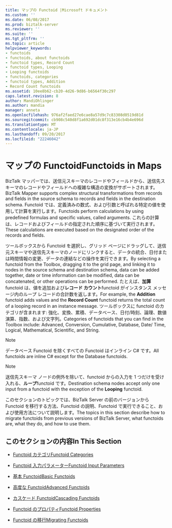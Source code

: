 ```yaml
---
title: マップの Functoid |Microsoft ドキュメント
ms.custom: ''
ms.date: 06/08/2017
ms.prod: biztalk-server
ms.reviewer: ''
ms.suite: ''
ms.tgt_pltfrm: ''
ms.topic: article
helpviewer_keywords:
- functoids
- functoids, about functoids
- functoid types, Record Count
- functoid types, Looping
- Looping functoids
- functoids, categories
- functoid types, Addition
- Record Count functoids
ms.assetid: 10ee8b62-cb20-4d26-9d86-b6564f30c297
caps.latest.revision: 8
author: MandiOhlinger
ms.author: mandia
manager: anneta
ms.openlocfilehash: 976af2faed27e6cae8a57d9c7c83308d0519d81d
ms.sourcegitcommit: cb908c540d8f1a692d01dc8f313e16cb4b4e696d
ms.translationtype: MT
ms.contentlocale: ja-JP
ms.lasthandoff: 09/20/2017
ms.locfileid: "22246042"
---
```

# <a name="functoids-in-maps"></a><span data-ttu-id="d56ab-102">マップの Functoid</span><span class="sxs-lookup"><span data-stu-id="d56ab-102">Functoids in Maps</span></span>
<span data-ttu-id="d56ab-103">BizTalk マッパーでは、送信元スキーマのレコードやフィールドから、送信先スキーマのレコードやフィールドへの複雑な構造の変換がサポートされます。</span><span class="sxs-lookup"><span data-stu-id="d56ab-103">BizTalk Mapper supports complex structural transformations from records and fields in the source schema to records and fields in the destination schema.</span></span> <span data-ttu-id="d56ab-104">Functoid では、定義済みの数式、および引数と呼ばれる特定の値を使用して計算を実行します。</span><span class="sxs-lookup"><span data-stu-id="d56ab-104">Functoids perform calculations by using predefined formulas and specific values, called arguments.</span></span> <span data-ttu-id="d56ab-105">これらの計算は、レコードおよびフィールドの指定された順序に基づいて実行されます。</span><span class="sxs-lookup"><span data-stu-id="d56ab-105">These calculations are executed based on the designated order of the records and fields.</span></span>  
  
 <span data-ttu-id="d56ab-106">ツールボックスから Functoid を選択し、グリッド ページにドラッグして、送信元スキーマや送信先スキーマのノードにリンクすると、データの統合、日付または時間情報の変更、データの連結などの操作を実行できます。</span><span class="sxs-lookup"><span data-stu-id="d56ab-106">By selecting a functoid from the Toolbox, dragging it to the grid page, and linking it to nodes in the source schema and destination schema, data can be added together, date or time information can be modified, data can be concatenated, or other operations can be performed.</span></span> <span data-ttu-id="d56ab-107">たとえば、**加算**functoid は、値を追加および**レコード カウント**functoid がインスタンス メッセージ内のループ レコードの合計数を返します。</span><span class="sxs-lookup"><span data-stu-id="d56ab-107">For example, the **Addition** functoid adds values and the **Record Count** functoid returns the total count of a looping record in an instance message.</span></span> <span data-ttu-id="d56ab-108">ツールボックスに functoid のカテゴリが含まれます: 強化、変換、累積、データベース、日付/時刻、論理、数値演算、指数、および文字列。</span><span class="sxs-lookup"><span data-stu-id="d56ab-108">Categories of functoids that you can find in the Toolbox include: Advanced, Conversion, Cumulative, Database, Date/ Time, Logical, Mathematical, Scientific, and String.</span></span>  
  
> [!NOTE]
>  <span data-ttu-id="d56ab-109">データベース Functoid を除くすべての Functoid はインライン C# です。</span><span class="sxs-lookup"><span data-stu-id="d56ab-109">All functoids are inline C# except for the Database functoids.</span></span>  
  
> [!NOTE]
>  <span data-ttu-id="d56ab-110">送信先スキーマ ノードの例外を除いて、functoid からの入力を 1 つだけを受け入れる、**ループ**functoid です。</span><span class="sxs-lookup"><span data-stu-id="d56ab-110">Destination schema nodes accept only one input from a functoid with the exception of the **Looping** functoid.</span></span>  
  
 <span data-ttu-id="d56ab-111">このセクションのトピックでは、BizTalk Server の前のバージョンから Functoid を移行する方法、Functoid の説明、Functoid で実行できること、および使用方法について説明します。</span><span class="sxs-lookup"><span data-stu-id="d56ab-111">The topics in this section describe how to migrate functoids from previous versions of BizTalk Server, what functoids are, what they do, and how to use them.</span></span>  
  
## <a name="in-this-section"></a><span data-ttu-id="d56ab-112">このセクションの内容</span><span class="sxs-lookup"><span data-stu-id="d56ab-112">In This Section</span></span>  
  
-   [<span data-ttu-id="d56ab-113">Functoid カテゴリ</span><span class="sxs-lookup"><span data-stu-id="d56ab-113">Functoid Categories</span></span>](../core/functoid-categories.md)  
  
-   [<span data-ttu-id="d56ab-114">Functoid 入力パラメーター</span><span class="sxs-lookup"><span data-stu-id="d56ab-114">Functoid Input Parameters</span></span>](../core/functoid-input-parameters.md)  
  
-   [<span data-ttu-id="d56ab-115">基本 Functoid</span><span class="sxs-lookup"><span data-stu-id="d56ab-115">Basic Functoids</span></span>](../core/basic-functoids.md)  
  
-   [<span data-ttu-id="d56ab-116">高度な Functoid</span><span class="sxs-lookup"><span data-stu-id="d56ab-116">Advanced Functoids</span></span>](../core/advanced-functoids.md)  
  
-   [<span data-ttu-id="d56ab-117">カスケード Functoid</span><span class="sxs-lookup"><span data-stu-id="d56ab-117">Cascading Functoids</span></span>](../core/cascading-functoids.md)  
  
-   [<span data-ttu-id="d56ab-118">Functoid のプロパティ</span><span class="sxs-lookup"><span data-stu-id="d56ab-118">Functoid Properties</span></span>](../core/functoid-properties.md)  
  
-   [<span data-ttu-id="d56ab-119">Functoid の移行</span><span class="sxs-lookup"><span data-stu-id="d56ab-119">Migrating Functoids</span></span>](../core/migrating-functoids.md)